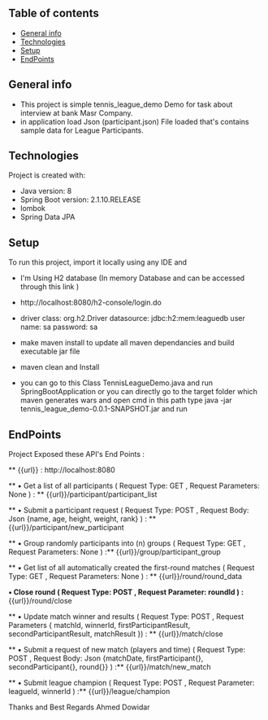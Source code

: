 ## Table of contents
* [General info](#general-info)
* [Technologies](#technologies)
* [Setup](#setup)
* [EndPoints](#EndPoints)

## General info
* This project is simple tennis_league_demo Demo for task about interview at bank Masr Company.
* in application load Json (participant.json) File loaded that's contains sample data for League Participants.


## Technologies
Project is created with:
* Java version: 8
* Spring Boot version: 2.1.10.RELEASE
* lombok
* Spring Data JPA
	
## Setup
To run this project, import it locally using any IDE and 

* I'm Using H2 database (In memory Database and can be accessed through this link )
* http://localhost:8080/h2-console/login.do
* 	driver class: org.h2.Driver
	datasource: jdbc:h2:mem:leaguedb
	user name: sa
	password: sa

* 	make maven install to update all maven dependancies and build executable jar file 
* 	maven clean and Install
* 	you can go to this Class  TennisLeagueDemo.java and run SpringBootApplication or you can directly go to the 		target folder which maven generates wars and open cmd in this path 
		type java -jar tennis_league_demo-0.0.1-SNAPSHOT.jar and run 

## EndPoints
Project Exposed these API's End Points :

** {{url}} :  http://localhost:8080  <br />

** ▪ Get a list of all participants ( Request Type: GET , Request Parameters: None ) : **  {{url}}/participant/participant_list <br />

** ▪ Submit a participant request ( Request Type: POST , Request Body: Json {name, age, height, weight, rank} ) : **  {{url}}/participant/new_participant <br />

** ▪ Group randomly participants into (n) groups ( Request Type: GET , Request Parameters: None ) :**  {{url}}/group/participant_group <br />

** ▪ Get list of all automatically created the first-round matches ( Request Type: GET , Request Parameters: None ) : **  {{url}}/round/round_data <br />

**▪ Close round ( Request Type: POST , Request Parameter: roundId ) :**  {{url}}/round/close <br />

** ▪ Update match winner and results  ( Request Type: POST , Request Parameters { matchId, winnerId, firstParticipantResult, secondParticipantResult, matchResult }) : **  {{url}}/match/close <br />

** ▪ Submit a request of new match (players and time) ( Request Type: POST , Request Body: Json {matchDate, firstParticipant{}, secondParticipant{}, round{}} ) :**  {{url}}/match/new_match <br />

** ▪ Submit league champion ( Request Type: POST , Request Parameter: leagueId, winnerId ) :**  {{url}}/league/champion <br />

Thanks and Best Regards
Ahmed Dowidar
